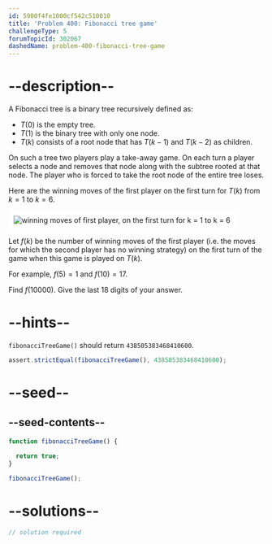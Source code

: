 ```yaml
---
id: 5900f4fe1000cf542c510010
title: 'Problem 400: Fibonacci tree game'
challengeType: 5
forumTopicId: 302067
dashedName: problem-400-fibonacci-tree-game
---
```


# --description--

A Fibonacci tree is a binary tree recursively defined as:

- $T(0)$ is the empty tree.
- $T(1)$ is the binary tree with only one node.
- $T(k)$ consists of a root node that has $T(k - 1)$ and $T(k - 2)$ as children.

On such a tree two players play a take-away game. On each turn a player selects a node and removes that node along with the subtree rooted at that node. The player who is forced to take the root node of the entire tree loses.

Here are the winning moves of the first player on the first turn for $T(k)$ from $k = 1$ to $k = 6$.

<img class="img-responsive center-block" alt="winning moves of first player, on the first turn for k = 1 to k = 6" src="https://cdn.freecodecamp.org/curriculum/project-euler/fibonacci-tree-game.png" style="background-color: white; padding: 10px;">

Let $f(k)$ be the number of winning moves of the first player (i.e. the moves for which the second player has no winning strategy) on the first turn of the game when this game is played on $T(k)$.

For example, $f(5) = 1$ and $f(10) = 17$.

Find $f(10000)$. Give the last 18 digits of your answer.

# --hints--

`fibonacciTreeGame()` should return `438505383468410600`.

```js
assert.strictEqual(fibonacciTreeGame(), 438505383468410600);
```

# --seed--

## --seed-contents--

```js
function fibonacciTreeGame() {

  return true;
}

fibonacciTreeGame();
```

# --solutions--

```js
// solution required
```
